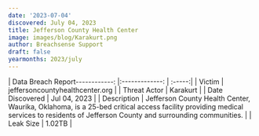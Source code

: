 ```yaml
---
date: '2023-07-04'
discovered: July 04, 2023
title: Jefferson County Health Center
image: images/blog/Karakurt.png
author: Breachsense Support
draft: false
yearmonths: 2023/july
---
```


| Data Breach Report------------:     |:-------------:    | :-----:|
| Victim      | jeffersoncountyhealthcenter.org      | 
| Threat Actor      | Karakurt      | 
| Date Discovered      | Jul 04, 2023      | 
| Description      | Jefferson County Health Center, Waurika, Oklahoma, is a 25-bed critical access facility providing medical services to residents of Jefferson County and surrounding communities.      | 
| Leak Size      | 1.02TB      | 

